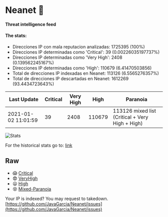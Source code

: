 # Neanet :hocho:
#### Threat intelligence feed
#### The stats:

- Direcciones IP con mala reputacion analizadas: 1725395 (100%)
- Direcciones IP determinadas como 'Critical':  39 (0.00226035197737%)
- Direcciones IP determinadas como 'Very High':  2408 (0.139562245167%)
- Direcciones IP determinadas como 'High':  110679 (6.41470503856)
- Total de direcciones IP indexadas en Neanet:  113126 (6.5565276357%)
- Total de direcciones IP descartadas en Neanet:  1612269 (93.4434723643%)

| Last Update | Critical | Very High | High | Paranoia |
| --- | --- | --- | --- | --- |
| 2021-01-02 11:01:59 | 39 | 2408 | 110679 | 113126 mixed list (Critical + Very High + High)|

![Stats](https://docs.google.com/spreadsheets/d/e/2PACX-1vSnaNMIXVabIpDJjufMlzH7poXnshF3mgd8Is1g9ytUEzVsP5my4Trn8f-xkoLLQ38xpL3HtmUexLo6/pubchart?oid=501124687&format=image)

For the historical stats go to: [link](/stats.csv)
## Raw
- :scream: [Critical](https://raw.githubusercontent.com/JavaGarcia/Neanet/master/blacklists/neanet_critical.txt)
- :fearful: [VeryHigh](https://raw.githubusercontent.com/JavaGarcia/Neanet/master/blacklists/neanet_veryHigh.txtt)
- :frowning: [High](https://raw.githubusercontent.com/JavaGarcia/Neanet/master/blacklists/neanet_high.txt)
- :dizzy_face: [Mixed-Paranoia](https://raw.githubusercontent.com/JavaGarcia/Neanet/master/blacklists/neanet_all.txt)


Your IP is indexed? You may request to takedown. [https://github.com/JavaGarcia/Neanet/issues](https://github.com/JavaGarcia/Neanet/issues)

















































































































































































































































































































































































































































































































































































































































































































































































































































































































































































































































































































































































































































































































































































































































































































































































































































































































































































































































































































































































































































































































































































































































































































































































































































































































































































































































































































































































































































































































































































































































































































































































































































































































































